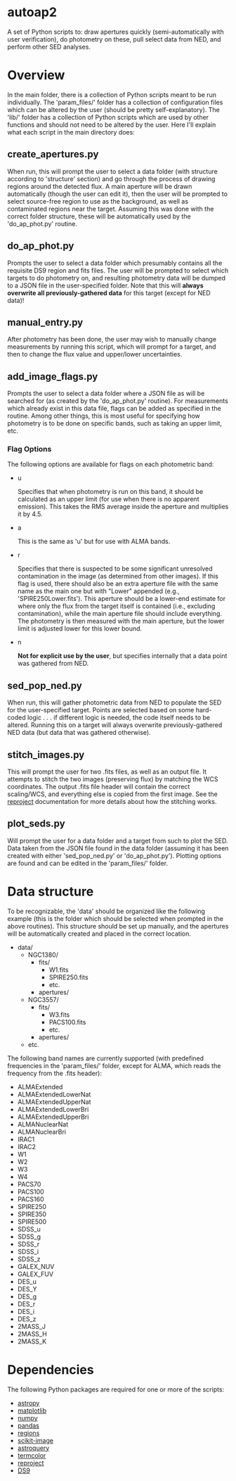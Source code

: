 # autoap2
A set of Python scripts to: draw apertures quickly (semi-automatically with user verification), do photometry on these, pull select data from NED, and perform other SED analyses.

# Overview
In the main folder, there is a collection of Python scripts meant to be run individually. The 'param_files/' folder has a collection of configuration files which can be altered by the user (should be pretty self-explanatory). The 'lib/' folder has a collection of Python scripts which are used by other functions and should not need to be altered by the user. Here I'll explain what each script in the main directory does:

## create_apertures.py
When run, this will prompt the user to select a data folder (with structure according to 'structure' section) and go through the process of drawing regions around the detected flux. A main aperture will be drawn automatically (though the user can edit it), then the user will be prompted to select source-free region to use as the background, as well as contaminated regions near the target. Assuming this was done with the correct folder structure, these will be automatically used by the 'do_ap_phot.py' routine.

## do_ap_phot.py
Prompts the user to select a data folder which presumably contains all the requisite DS9 region and fits files. The user will be prompted to select which targets to do photometry on, and resulting photometry data will be dumped to a JSON file in the user-specified folder. Note that this will **always overwrite all previously-gathered data** for this target (except for NED data)!

## manual_entry.py
After photometry has been done, the user may wish to manually change measurements by running this script, which will prompt for a target, and then to change the flux value and upper/lower uncertainties.

## add_image_flags.py
Prompts the user to select a data folder where a JSON file as will be searched for (as created by the 'do_ap_phot.py' routine). For measurements which already exist in this data file, flags can be added as specified in the routine. Among other things, this is most useful for specifying how photometry is to be done on specific bands, such as taking an upper limit, etc.

### Flag Options
The following options are available for flags on each photometric band:
- u

    Specifies that when photometry is run on this band, it should be calculated as an upper limit (for use when there is no apparent emission). This takes the RMS average inside the aperture and multiplies it by 4.5.
    
- a

    This is the same as 'u' but for use with ALMA bands.
    
- r

    Specifies that there is suspected to be some significant unresolved contamination in the image (as determined from other images). If this flag is used, there should also be an extra aperture file with the same name as the main one but with "Lower" appended (e.g., 'SPIRE250Lower.fits'). This aperture should be a lower-end estimate for where only the flux from the target itself is contained (i.e., excluding contamination), while the main aperture file should include everything. The photometry is then measured with the main aperture, but the lower limit is adjusted lower for this lower bound.
    
- n

    **Not for explicit use by the user**, but specifies internally that a data point was gathered from NED.

## sed_pop_ned.py
When run, this will gather photometric data from NED to populate the SED for the user-specified target. Points are selected based on some hard-coded logic . . . if different logic is needed, the code itself needs to be altered. Running this on a target will always overwrite previously-gathered NED data (but data that was gathered otherwise).

## stitch_images.py
This will prompt the user for two .fits files, as well as an output file. It attempts to stitch the two images (preserving flux) by matching the WCS coordinates. The output .fits file header will contain the correct scaling/WCS, and everything else is copied from the first image. See the [reproject](https://reproject.readthedocs.io/) documentation for more details about how the stitching works.

## plot_seds.py
Will prompt the user for a data folder and a target from such to plot the SED. Data taken from the JSON file found in the data folder (assuming it has been created with either 'sed_pop_ned.py' or 'do_ap_phot.py'). Plotting options are found and can be edited in the 'param_files/' folder.

# Data structure
To be recognizable, the 'data' should be organized like the following example (this is the folder which should be selected when prompted in the above routines). This structure should be set up manually, and the apertures will be automatically created and placed in the correct location.
- data/
  - NGC1380/
    - fits/
      - W1.fits
      - SPIRE250.fits
      - etc.
    - apertures/
  - NGC3557/
    - fits/
      - W3.fits
      - PACS100.fits
      - etc.
    - apertures/
  - etc.

The following band names are currently supported (with predefined frequencies in the 'param_files/' folder, except for ALMA, which reads the frequency from the .fits header):
- ALMAExtended
- ALMAExtendedLowerNat
- ALMAExtendedUpperNat
- ALMAExtendedLowerBri
- ALMAExtendedUpperBri
- ALMANuclearNat
- ALMANuclearBri
- IRAC1
- IRAC2
- W1
- W2
- W3
- W4
- PACS70
- PACS100
- PACS160
- SPIRE250
- SPIRE350
- SPIRE500
- SDSS_u
- SDSS_g
- SDSS_r
- SDSS_i
- SDSS_z
- GALEX_NUV
- GALEX_FUV
- DES_u
- DES_Y
- DES_g
- DES_r
- DES_i
- DES_z
- 2MASS_J
- 2MASS_H
- 2MASS_K

# Dependencies
The following Python packages are required for one or more of the scripts:
- [astropy](https://www.astropy.org/)
- [matplotlib](https://matplotlib.org/)
- [numpy](https://numpy.org/)
- [pandas](https://pypi.org/project/pandas/)
- [regions](https://astropy-regions.readthedocs.io/)
- [scikit-image](https://scikit-image.org/)
- [astroquery](https://github.com/astropy/astroquery/)
- [termcolor](https://pypi.org/project/termcolor/)
- [reproject](https://reproject.readthedocs.io/)
- [DS9](https://ds9.si.edu/)
